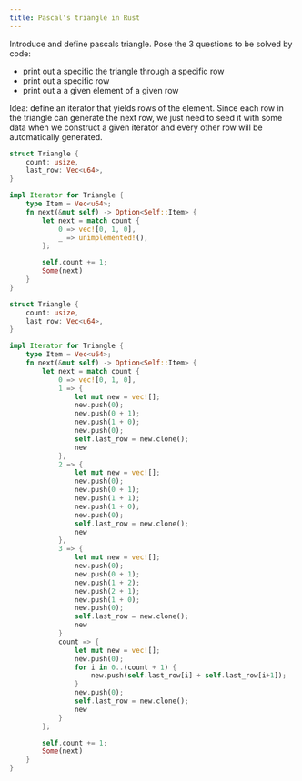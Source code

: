 ```yaml
---
title: Pascal's triangle in Rust
---
```


Introduce and define pascals triangle. Pose the 3 questions to be solved by code:

 - print out a specific the triangle through a specific row
 - print out a specific row
 - print out a a given element of a given row


Idea: define an iterator that yields rows of the element. Since each row in the triangle can generate the next row, we just need to seed it with some data when we construct a given iterator and every other row will be automatically generated.

```rust
struct Triangle {
    count: usize,
    last_row: Vec<u64>,
}

impl Iterator for Triangle {
    type Item = Vec<u64>;
    fn next(&mut self) -> Option<Self::Item> {
        let next = match count {
            0 => vec![0, 1, 0],
            _ => unimplemented!(),
        };

        self.count += 1;
        Some(next)
    }
}
```

```rust
struct Triangle {
    count: usize,
    last_row: Vec<u64>,
}

impl Iterator for Triangle {
    type Item = Vec<u64>;
    fn next(&mut self) -> Option<Self::Item> {
        let next = match count {
            0 => vec![0, 1, 0],
            1 => {
                let mut new = vec![];
                new.push(0);
                new.push(0 + 1);
                new.push(1 + 0);
                new.push(0);
                self.last_row = new.clone();
                new
            },
            2 => {
                let mut new = vec![];
                new.push(0);
                new.push(0 + 1);
                new.push(1 + 1);
                new.push(1 + 0);
                new.push(0);
                self.last_row = new.clone();
                new
            },
            3 => {
                let mut new = vec![];
                new.push(0);
                new.push(0 + 1);
                new.push(1 + 2);
                new.push(2 + 1);
                new.push(1 + 0);
                new.push(0);
                self.last_row = new.clone();
                new
            }
            count => {
                let mut new = vec![];
                new.push(0);
                for i in 0..(count + 1) {
                    new.push(self.last_row[i] + self.last_row[i+1]);
                }
                new.push(0);
                self.last_row = new.clone();
                new
            }
        };

        self.count += 1;
        Some(next)
    }
}
```
